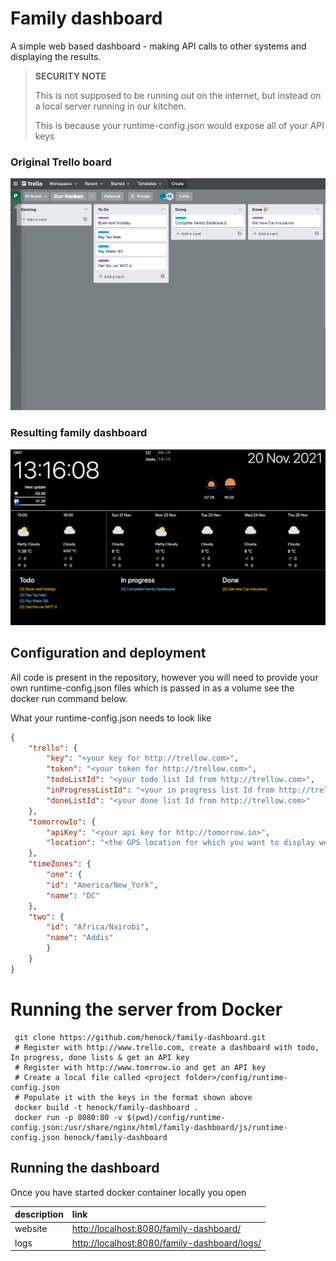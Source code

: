 # Family dashboard

A simple web based dashboard - making API calls to other systems and displaying the results.
 
> **SECURITY NOTE** 
> 
> This is not supposed to be running out on the internet, but instead on a local server running in our kitchen.
>
> This is because your runtime-config.json would expose all of your API keys


### Original Trello board

![Original Trello board](/docs/2021-11-20-trello-board.png)

### Resulting family dashboard

![Original Trello board](/docs/2021-11-20-family-dashboard.png)


## Configuration and deployment 

All code is present in the repository, however you will need to provide your own runtime-config.json files which is passed in as a volume see the docker run command below.

What your runtime-config.json needs to look like

```json
{
    "trello": {
        "key": "<your key for http://trellow.com>",
        "token": "<your token for http://trellow.com>",
        "todoListId": "<your todo list Id from http://trellow.com>",
        "inProgressListId": "<your in progress list Id from http://trellow.com>",
        "doneListId": "<your done list Id from http://trellow.com>"
    },
    "tomorrowIo": {
        "apiKey": "<your api key for http://tomorrow.io>",
        "location": "<the GPS location for which you want to display weather data>"
    },
    "timeZones": {
        "one": {
        "id": "America/New_York",
        "name": "DC"
    },
    "two": {
        "id": "Africa/Nairobi",
        "name": "Addis"
        }
    }
}
```

# Running the server from Docker 
```shell
 git clone https://github.com/henock/family-dashboard.git
 # Register with http://www.trello.com, create a dashboard with todo, In progress, done lists & get an API key
 # Register with http://www.tomrrow.io and get an API key
 # Create a local file called <project folder>/config/runtime-config.json
 # Populate it with the keys in the format shown above
 docker build -t henock/family-dashboard .  
 docker run -p 8080:80 -v $(pwd)/config/runtime-config.json:/usr/share/nginx/html/family-dashboard/js/runtime-config.json henock/family-dashboard   
``` 

## Running the dashboard

Once you have started docker container locally you open 

| description | link                                                                                         |
| :---        | :---                                                                                         |
| website     | [http://localhost:8080/family-dashboard/](http://localhost:8080/family-dashboard/)           |
| logs        | [http://localhost:8080/family-dashboard/logs/](http://localhost:8080/family-dashboard/logs/) |